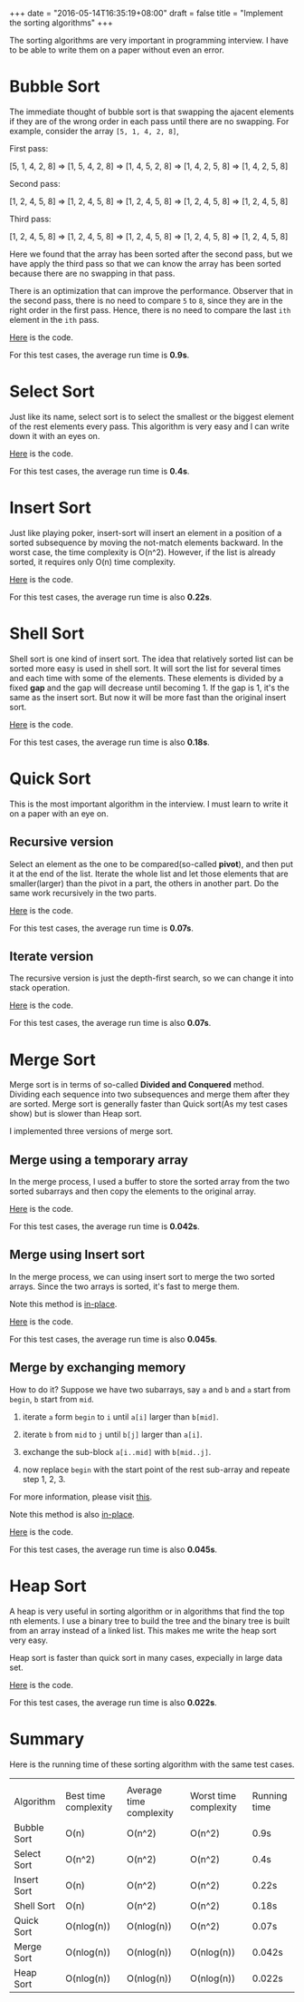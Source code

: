 +++
date = "2016-05-14T16:35:19+08:00"
draft = false
title = "Implement the sorting algorithms"
+++

The sorting algorithms are very important in programming interview. I have
to be able to write them on a paper without even an error.

Bubble Sort
=================
The immediate thought of bubble sort is that swapping the ajacent elements
if they are of the wrong order in each pass until there are no swapping.
For example, consider the array ``[5, 1, 4, 2, 8]``,

First pass:

[5, 1, 4, 2, 8] => [1, 5, 4, 2, 8] => [1, 4, 5, 2, 8] => [1, 4, 2, 5, 8]
=> [1, 4, 2, 5, 8]

Second pass:

[1, 2, 4, 5, 8] => [1, 2, 4, 5, 8] => [1, 2, 4, 5, 8] => [1, 2, 4, 5, 8]
=> [1, 2, 4, 5, 8]

Third pass:

[1, 2, 4, 5, 8] => [1, 2, 4, 5, 8] => [1, 2, 4, 5, 8] => [1, 2, 4, 5, 8]
=> [1, 2, 4, 5, 8]

Here we found that the array has been sorted after the second pass, but we
have apply the third pass so that we can know the array has been sorted
because there are no swapping in that pass.

There is an optimization that can improve the performance. Observer that
in the second pass, there is no need to compare ``5`` to ``8``, since they
are in the right order in the first pass. Hence, there is no need to compare
the last ``ith`` element in the ``ith`` pass.

[Here](https://github.com/zhengyhn/hugo-blog-code/tree/master/sort/bubble-sort) is the code.

For this test cases, the average run time is **0.9s**.

Select Sort
==================
Just like its name, select sort is to select the smallest or the biggest
element of the rest elements every pass. This algorithm is very easy and
I can write down it with an eyes on.

[Here](https://github.com/zhengyhn/hugo-blog-code/tree/master/sort/select-sort) is the code.

For this test cases, the average run time is **0.4s**.

Insert Sort
=================
Just like playing poker, insert-sort will insert an element in a position
of a sorted subsequence by moving the not-match elements backward. In the
worst case, the time complexity is O(n^2). However, if the list is already
sorted, it requires only O(n) time complexity.

[Here](https://github.com/zhengyhn/hugo-blog-code/tree/master/sort/insert-sort) is the code.

For this test cases, the average run time is also **0.22s**.

Shell Sort
=================
Shell sort is one kind of insert sort. The idea that relatively sorted list can
be sorted more easy is used in shell sort. It will sort the list for several
times and each time with some of the elements. These elements is divided by
a fixed **gap** and the gap will decrease until becoming 1. If the gap is 1,
it's the same as the insert sort. But now it will be more fast than the original
insert sort.

[Here](https://github.com/zhengyhn/hugo-blog-code/tree/master/sort/shell-sort) is the code.

For this test cases, the average run time is also **0.18s**.

Quick Sort
=================
This is the most important algorithm in the interview. I must learn to write
it on a paper with an eye on.

Recursive version
---------------------
Select an element as the one to be compared(so-called **pivot**), and then put
it at the end of the list. Iterate the whole list and let those elements that
are smaller(larger) than the pivot in a part, the others in another part. Do
the same work recursively in the two parts.

[Here](https://github.com/zhengyhn/hugo-blog-code/tree/master/sort/quick-sort) is the code.

For this test cases, the average run time is **0.07s**.

Iterate version
---------------------
The recursive version is just the depth-first search, so we can change it
into stack operation.

[Here](https://github.com/zhengyhn/hugo-blog-code/tree/master/sort/quick-sort) is the code.

For this test cases, the average run time is also **0.07s**.

Merge Sort
==================
Merge sort is in terms of so-called **Divided and Conquered** method. Dividing
each sequence into two subsequences and merge them after they are sorted. Merge
sort is generally faster than Quick sort(As my test cases show) but is slower
than Heap sort.

I implemented three versions of merge sort.

Merge using a temporary array
---------------------------------
In the merge process, I used a buffer to store the sorted array from the two
sorted subarrays and then copy the elements to the original array.

[Here](https://github.com/zhengyhn/hugo-blog-code/tree/master/sort/merge-sort) is the code.

For this test cases, the average run time is **0.042s**.

Merge using Insert sort
---------------------------------
In the merge process, we can using insert sort to merge the two sorted arrays.
Since the two arrays is sorted, it's fast to merge them.

Note this method is [in-place](http://en.wikipedia.org/wiki/In-place_algorithm).

[Here](https://github.com/zhengyhn/hugo-blog-code/tree/master/sort/merge-sort) is the code.

For this test cases, the average run time is also **0.045s**.

Merge by exchanging memory
--------------------------------
How to do it? Suppose we have two subarrays, say ``a`` and ``b`` and ``a``
start from ``begin``, ``b`` start from ``mid``.

1. iterate ``a`` form ``begin`` to ``i`` until ``a[i]`` larger than ``b[mid]``.

2. iterate ``b`` from ``mid`` to ``j`` until ``b[j]`` larger than ``a[i]``.

3. exchange the sub-block ``a[i..mid]`` with ``b[mid..j]``.

4. now replace ``begin`` with the start point of the rest sub-array and repeate
   step 1, 2, 3.

For more information, please visit [this](http://www.cppblog.com/converse/archive/2013/08/08/63008.html).

Note this method is also [in-place](http://en.wikipedia.org/wiki/In-place_algorithm).

[Here](https://github.com/zhengyhn/hugo-blog-code/tree/master/sort/merge-sort) is the code.

For this test cases, the average run time is also **0.045s**.

Heap Sort
=================
A heap is very useful in sorting algorithm or in algorithms that find the top
nth elements. I use a binary tree to build the tree and the binary tree is built
from an array instead of a linked list. This makes me write the heap sort very
easy.

Heap sort is faster than quick sort in many cases, expecially in large data set.

[Here](https://github.com/zhengyhn/hugo-blog-code/tree/master/sort/heap-sort) is the code.

For this test cases, the average run time is also **0.022s**.

Summary
=================
Here is the running time of these sorting algorithm with the same test cases.

<table>
  <th><tr>
    <td>Algorithm</td><td>Best time complexity</td>
    <td>Average time complexity</td><td>Worst time complexity</td>
    <td>Running time</td>
  </tr></th>
  <tr>
    <td>Bubble Sort</td><td>O(n)</td><td>O(n^2)</td><td>O(n^2)</td>
    <td>0.9s</td>
  </tr>
  <tr>
    <td>Select Sort</td><td>O(n^2)</td><td>O(n^2)</td><td>O(n^2)</td>
    <td>0.4s</td>
  </tr>
  <tr>
    <td>Insert Sort</td><td>O(n)</td><td>O(n^2)</td><td>O(n^2)</td>
    <td>0.22s</td>
  </tr>
  <tr>
    <td>Shell Sort</td><td>O(n)</td><td>O(n^2)</td><td>O(n^2)</td>
    <td>0.18s</td>
  </tr>
  <tr>
    <td>Quick Sort</td><td>O(nlog(n))</td><td>O(nlog(n))</td><td>O(n^2)</td>
    <td>0.07s</td>
  </tr>
  <tr>
    <td>Merge Sort</td><td>O(nlog(n))</td><td>O(nlog(n))</td><td>O(nlog(n))</td>
    <td>0.042s</td>
  </tr>
  <tr>
    <td>Heap Sort</td><td>O(nlog(n))</td><td>O(nlog(n))</td><td>O(nlog(n))</td>
    <td>0.022s</td>
  </tr>
</table>
